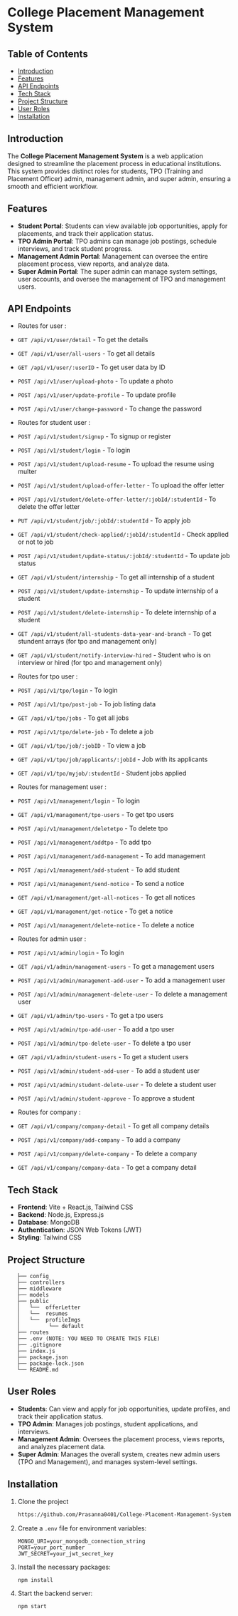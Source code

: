# College Placement Management System

## Table of Contents
- [Introduction](#introduction)
- [Features](#features)
- [API Endpoints](#api-endpoints)
- [Tech Stack](#tech-stack)
- [Project Structure](#project-structure)
- [User Roles](#user-roles)
- [Installation](#installation)

## Introduction
The **College Placement Management System** is a web application designed to streamline the placement process in educational institutions. This system provides distinct roles for students, TPO (Training and Placement Officer) admin, management admin, and super admin, ensuring a smooth and efficient workflow.

## Features
- **Student Portal**: Students can view available job opportunities, apply for placements, and track their application status.
- **TPO Admin Portal**: TPO admins can manage job postings, schedule interviews, and track student progress.
- **Management Admin Portal**: Management can oversee the entire placement process, view reports, and analyze data.
- **Super Admin Portal**: The super admin can manage system settings, user accounts, and oversee the management of TPO and management users.

## API Endpoints

- Routes for user : 
- `GET /api/v1/user/detail` - To get the details
- `GET /api/v1/user/all-users` - To get all details
- `GET /api/v1/user/:userID` - To get user data by ID
- `POST /api/v1/user/upload-photo` - To update a photo
- `POST /api/v1/user/update-profile` - To update profile
- `POST /api/v1/user/change-password` - To change the password

- Routes for student user : 
- `POST /api/v1/student/signup` - To signup or register
- `POST /api/v1/student/login` - To login
- `POST /api/v1/student/upload-resume` - To upload the resume using multer
- `POST /api/v1/student/upload-offer-letter` - To upload the offer letter
- `POST /api/v1/student/delete-offer-letter/:jobId/:studentId` - To delete the offer letter
- `PUT /api/v1/student/job/:jobId/:studentId` - To apply job
- `GET /api/v1/student/check-applied/:jobId/:studentId` - Check applied or not to job
- `POST /api/v1/student/update-status/:jobId/:studentId` - To update job status
- `GET /api/v1/student/internship` - To get all internship of a student
- `POST /api/v1/student/update-internship` - To update internship of a student
- `POST /api/v1/student/delete-internship` - To delete internship of a student
- `GET /api/v1/student/all-students-data-year-and-branch` - To get stundent arrays (for tpo and management only)
- `GET /api/v1/student/notify-interview-hired` - Student who is on interview or hired (for tpo and management only)

- Routes for tpo user : 
- `POST /api/v1/tpo/login` - To login
- `POST /api/v1/tpo/post-job` - To job listing data
- `GET /api/v1/tpo/jobs` - To get all jobs
- `POST /api/v1/tpo/delete-job` - To delete a job
- `GET /api/v1/tpo/job/:jobID` - To view a job
- `GET /api/v1/tpo/job/applicants/:jobId` - Job with its applicants 
- `GET /api/v1/tpo/myjob/:studentId` - Student jobs applied

- Routes for management user : 
- `POST /api/v1/management/login` - To login
- `GET /api/v1/management/tpo-users` - To get tpo users
- `POST /api/v1/management/deletetpo` - To delete tpo
- `POST /api/v1/management/addtpo` - To add tpo
- `POST /api/v1/management/add-management` - To add management
- `POST /api/v1/management/add-student` - To add student
- `POST /api/v1/management/send-notice` - To send a notice
- `GET /api/v1/management/get-all-notices` - To get all notices
- `GET /api/v1/management/get-notice` - To get a notice
- `POST /api/v1/management/delete-notice` - To delete a notice

- Routes for admin user : 
- `POST /api/v1/admin/login` - To login
- `GET /api/v1/admin/management-users` - To get a management users
- `POST /api/v1/admin/management-add-user` - To add a management user
- `POST /api/v1/admin/management-delete-user` - To delete a management user
- `GET /api/v1/admin/tpo-users` - To get a tpo users
- `POST /api/v1/admin/tpo-add-user` - To add a tpo user
- `POST /api/v1/admin/tpo-delete-user` - To delete a tpo user
- `GET /api/v1/admin/student-users` - To get a student users
- `POST /api/v1/admin/student-add-user` - To add a student user
- `POST /api/v1/admin/student-delete-user` - To delete a student user
- `POST /api/v1/admin/student-approve` - To approve a student

- Routes for company : 
- `GET /api/v1/company/company-detail` - To get all company details
- `POST /api/v1/company/add-company` - To add a company
- `POST /api/v1/company/delete-company` - To delete a company
- `GET /api/v1/company/company-data` - To get a company detail

## Tech Stack
- **Frontend**: Vite + React.js, Tailwind CSS
- **Backend**: Node.js, Express.js
- **Database**: MongoDB
- **Authentication**: JSON Web Tokens (JWT)
- **Styling**: Tailwind CSS

## Project Structure
```plaintext
   ├── config
   ├── controllers
   ├── middleware
   ├── models
   ├── public
   │   └──  offerLetter
   │   └──  resumes
   │   └──  profileImgs
   │         └── default
   ├── routes
   ├── .env (NOTE: YOU NEED TO CREATE THIS FILE)
   ├── .gitignore
   ├── index.js
   ├── package.json
   ├── package-lock.json
   └── README.md
```

## User Roles
- **Students**: Can view and apply for job opportunities, update profiles, and track their application status.
- **TPO Admin**: Manages job postings, student applications, and interviews.
- **Management Admin**: Oversees the placement process, views reports, and analyzes placement data.
- **Super Admin**: Manages the overall system, creates new admin users (TPO and Management), and manages system-level settings.

## Installation
1. Clone the project
   ```bash
   https://github.com/Prasanna0401/College-Placement-Management-System-BackEnd.git
   ``` 
2. Create a `.env` file for environment variables:
   ```env
   MONGO_URI=your_mongodb_connection_string
   PORT=your_port_number
   JWT_SECRET=your_jwt_secret_key
   ```
3. Install the necessary packages:
   ```bash
   npm install
   ```
4. Start the backend server:
   ```bash
   npm start
   ```